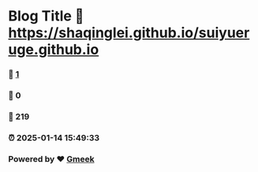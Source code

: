 # Blog Title :link: https://shaqinglei.github.io/suiyueruge.github.io 
### :page_facing_up: [1](https://shaqinglei.github.io/suiyueruge.github.io/tag.html) 
### :speech_balloon: 0 
### :hibiscus: 219 
### :alarm_clock: 2025-01-14 15:49:33 
### Powered by :heart: [Gmeek](https://github.com/Meekdai/Gmeek)
